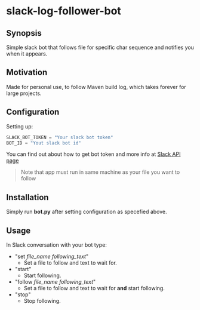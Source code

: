 # slack-log-follower-bot

## Synopsis

Simple slack bot that follows file for specific char sequence and notifies you when it appears.

## Motivation

Made for personal use, to follow Maven build log, which takes forever for large projects.

## Configuration

Setting up:

```python
SLACK_BOT_TOKEN = "Your slack bot token"
BOT_ID = "Yout slack bot id"
```

You can find out about how to get bot token and more info at [Slack API page](https://api.slack.com/)

> Note that app must run in same machine as your file you want to follow

## Installation

Simply run **bot.py** after setting configuration as specefied above.

## Usage

In Slack conversation with your bot type:

- "set *file_name* *following_text*"
  - Set a file to follow and text to wait for.
- "start"
  - Start following.
- "follow *file_name* *following_text*"
   - Set a file to follow and text to wait for **and** start following.
- "stop"
   - Stop following.
